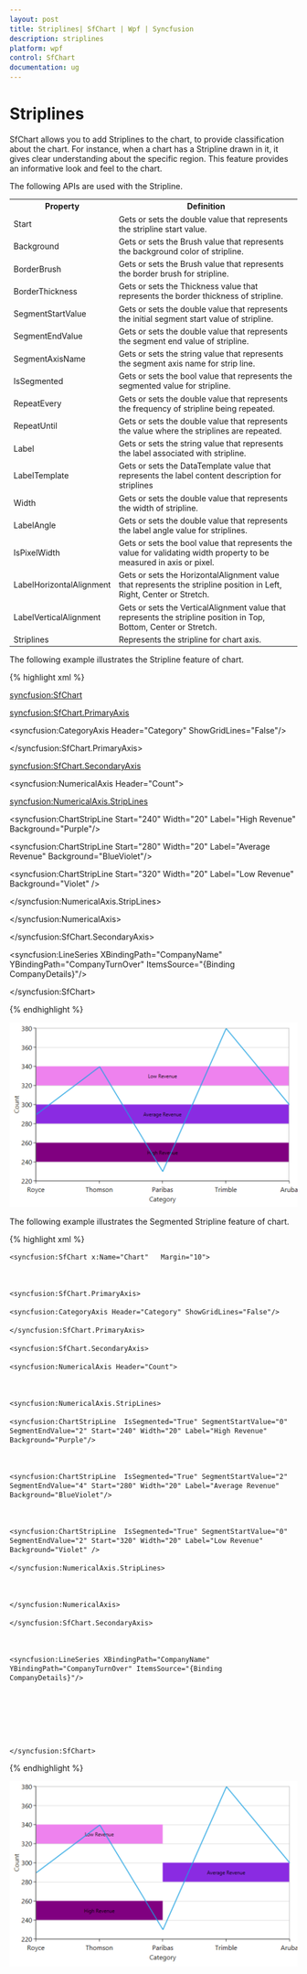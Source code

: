 ```yaml
---
layout: post
title: Striplines| SfChart | Wpf | Syncfusion
description: striplines
platform: wpf
control: SfChart
documentation: ug
---
```


# Striplines

SfChart allows you to add Striplines to the chart, to provide classification about the chart. For instance, when a chart has a Stripline drawn in it, it gives clear understanding about the specific region. This feature provides an informative look and feel to the chart. 

The following APIs are used with the Stripline.



<table>
<tr>
<th>
Property</th><th>
Definition</th></tr>
<tr>
<td>
Start</td><td>
Gets or sets the double value that represents the stripline start value.</td></tr>
<tr>
<td>
Background</td><td>
Gets or sets the Brush value that represents the background color of stripline.</td></tr>
<tr>
<td>
BorderBrush</td><td>
Gets or sets the Brush value that represents the border brush for stripline.</td></tr>
<tr>
<td>
BorderThickness                             </td><td>
Gets or sets the Thickness value that represents the border thickness of stripline.</td></tr>
<tr>
<td>
SegmentStartValue</td><td>
Gets or sets the double value that represents the initial segment start value of stripline.</td></tr>
<tr>
<td>
SegmentEndValue</td><td>
Gets or sets the double value that represents the segment end value of stripline.</td></tr>
<tr>
<td>
SegmentAxisName</td><td>
Gets or sets the string value that represents the segment axis name for strip line.</td></tr>
<tr>
<td>
IsSegmented</td><td>
Gets or sets the bool value that represents the segmented value for stripline.</td></tr>
<tr>
<td>
RepeatEvery</td><td>
Gets or sets the double value that represents the frequency of stripline being repeated.</td></tr>
<tr>
<td>
RepeatUntil</td><td>
Gets or sets the double value that represents the value where the striplines are repeated.</td></tr>
<tr>
<td>
Label</td><td>
Gets or sets the string value that represents the label associated with stripline.</td></tr>
<tr>
<td>
LabelTemplate</td><td>
Gets or sets the DataTemplate value that represents the label content description for striplines</td></tr>
<tr>
<td>
Width</td><td>
Gets or sets the double value that represents the width of stripline.</td></tr>
<tr>
<td>
LabelAngle</td><td>
Gets or sets the double value that represents the label angle value for striplines.</td></tr>
<tr>
<td>
IsPixelWidth</td><td>
Gets or sets the bool value that represents the value for validating width property to be measured in axis or pixel.</td></tr>
<tr>
<td>
LabelHorizontalAlignment</td><td>
Gets or sets the HorizontalAlignment value that represents the stripline position in Left, Right, Center or Stretch.</td></tr>
<tr>
<td>
LabelVerticalAlignment</td><td>
Gets or sets the VerticalAlignment value that represents the stripline position in Top, Bottom, Center or Stretch.</td></tr>
<tr>
<td>
Striplines</td><td>
Represents the stripline for chart axis.</td></tr>
</table>


The following example illustrates the Stripline feature of chart.

{% highlight xml %}



<syncfusion:SfChart>

<syncfusion:SfChart.PrimaryAxis>

<syncfusion:CategoryAxis Header="Category" ShowGridLines="False"/>

</syncfusion:SfChart.PrimaryAxis>

<syncfusion:SfChart.SecondaryAxis>

<syncfusion:NumericalAxis Header="Count">



<syncfusion:NumericalAxis.StripLines>

<syncfusion:ChartStripLine Start="240" Width="20" Label="High Revenue" Background="Purple"/>



<syncfusion:ChartStripLine Start="280" Width="20" Label="Average Revenue" Background="BlueViolet"/>



<syncfusion:ChartStripLine Start="320" Width="20" Label="Low Revenue" Background="Violet" />

</syncfusion:NumericalAxis.StripLines>



</syncfusion:NumericalAxis>

</syncfusion:SfChart.SecondaryAxis>



<syncfusion:LineSeries XBindingPath="CompanyName" YBindingPath="CompanyTurnOver" ItemsSource="{Binding CompanyDetails}"/>



</syncfusion:SfChart>

{% endhighlight %}

![](Striplines_images/Striplines_img1.png)



The following example illustrates the Segmented Stripline feature of chart.

{% highlight xml %}



	<syncfusion:SfChart x:Name="Chart"   Margin="10">



	<syncfusion:SfChart.PrimaryAxis>

	<syncfusion:CategoryAxis Header="Category" ShowGridLines="False"/>

	</syncfusion:SfChart.PrimaryAxis>

	<syncfusion:SfChart.SecondaryAxis>

	<syncfusion:NumericalAxis Header="Count">



	<syncfusion:NumericalAxis.StripLines>

	<syncfusion:ChartStripLine  IsSegmented="True" SegmentStartValue="0" SegmentEndValue="2" Start="240" Width="20" Label="High Revenue" Background="Purple"/>



	<syncfusion:ChartStripLine  IsSegmented="True" SegmentStartValue="2" SegmentEndValue="4" Start="280" Width="20" Label="Average Revenue" Background="BlueViolet"/>



	<syncfusion:ChartStripLine  IsSegmented="True" SegmentStartValue="0" SegmentEndValue="2" Start="320" Width="20" Label="Low Revenue" Background="Violet" />

	</syncfusion:NumericalAxis.StripLines>



	</syncfusion:NumericalAxis>

	</syncfusion:SfChart.SecondaryAxis>



	<syncfusion:LineSeries XBindingPath="CompanyName" YBindingPath="CompanyTurnOver" ItemsSource="{Binding CompanyDetails}"/>







	</syncfusion:SfChart>

{% endhighlight %}

![](Striplines_images/Striplines_img2.png)



